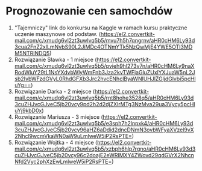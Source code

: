 # Prognozowanie cen samochdów

1. "Tajemniczy" link do konkursu na Kaggle w ramach kursu praktyczne uczenie maszynowe od podstaw. (https://el2.convertkit-mail.com/c/xmudg6vl2zt3uwlvq5b5/mvu7h5h7qngrnv/aHR0cHM6Ly93d3cua2FnZ2xlLmNvbS90L2JiMDc4OTNmYTk5NzQwMjE4YWE5OTI3MDM5NTRlNDQ5)
2. Rozwiązanie Sławka - 1 miejsce (https://el2.convertkit-mail.com/c/xmudg6vl2zt3uwlvq5b5/pvieh9hl273v7n/aHR0cHM6Ly9naXRodWIuY29tL1NsYXdvbWlyWmFnb3Jza2kvTWFjaGluZUxlYXJuaW5nL2Jsb2IvbWFzdGVyL0RhdGFXb3Jrc2hvcENhclByaWNlUHJlZGljdGlvbi5pcHluYg==)
3. Rozwiązanie Darka - 2 miejsce (https://el2.convertkit-mail.com/c/xmudg6vl2zt3uwlvq5b5/rnt8hohe3528q5/aHR0cHM6Ly93d3cuZHJvcGJveC5jb20vcy9pd2h2d2djZXlrMTg3NzMva29ua3Vycy5pcHluYj9kbD0x)
4. Rozwiązanie Mariusza - 3 miejsce (https://el2.convertkit-mail.com/c/xmudg6vl2zt3uwlvq5b5/e3sph7h2lnpxk4/aHR0cHM6Ly93d3cuZHJvcGJveC5jb20vcy96aHZ6aDdid2dncDNmN3ovbWFyaXVzel9vX2Nhcl9wcmVkaWN0aW9uLmlweW5iP2RsPTE=)
5. Rozwiązanie Wojtka - 4 miejsce (https://el2.convertkit-mail.com/c/xmudg6vl2zt3uwlvq5b5/xzbph6hlp7rgno/aHR0cHM6Ly93d3cuZHJvcGJveC5jb20vcy96c2doajE2eWRlMXY4ZWovd29qdGVrX2NhcnNfd2Vyc2phXzEwLmlweW5iP2RsPTE=)
